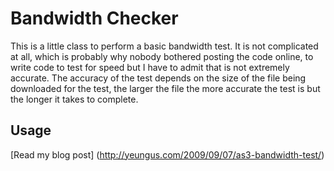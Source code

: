 # Bandwidth Checker

This is a little class to perform a basic bandwidth test.  It is not complicated at all, which is probably why nobody bothered posting the code online, to write code to test for speed but I have to admit that is not extremely accurate.  The accuracy of the test depends on the size of the file being downloaded for the test, the larger the file the more accurate the test is but the longer it takes to complete.

## Usage
[Read my blog post] (http://yeungus.com/2009/09/07/as3-bandwidth-test/)

